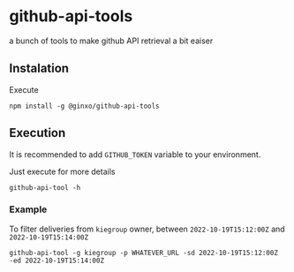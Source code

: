 # github-api-tools

a bunch of tools to make github API retrieval a bit eaiser

## Instalation

Execute

`npm install -g @ginxo/github-api-tools`


## Execution

It is recommended to add `GITHUB_TOKEN` variable to your environment.

Just execute for more details

`github-api-tool -h`

### Example

To filter deliveries from `kiegroup` owner, between `2022-10-19T15:12:00Z` and `2022-10-19T15:14:00Z`

`github-api-tool -g kiegroup -p WHATEVER_URL -sd 2022-10-19T15:12:00Z  -ed 2022-10-19T15:14:00Z`

